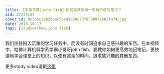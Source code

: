 ```yaml
---
title: 【中英字幕|john fish】如何高效地做一手有价值的笔记？
aid: 27234184
cover_id: 0e5b5c2eb20eac5ec41820c73f859897e562faf4.jpg
date: 2018-10-17
tags: [studywithme,john fish]
---
```

我们往往陷入沉重的学习任务中，而没有时间追求自己感兴趣的东西。在本视频中，哈佛计算机科学系学霸小哥哥john fish，要教你如何更高效地记笔记，更快速地学会课堂上的知识，以便有富余的时间，追求感兴趣的其他东西。

更多study video请戳[这里](https://wblearn.github.io/study-video/)